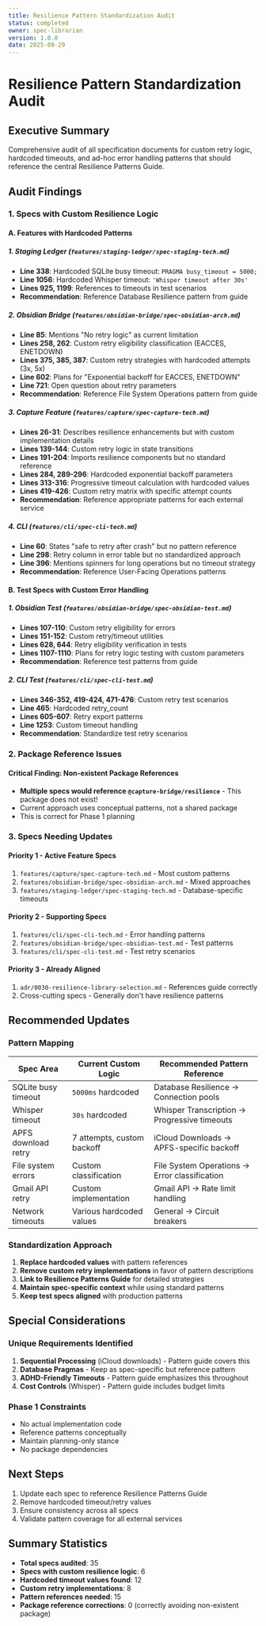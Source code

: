 ```yaml
---
title: Resilience Pattern Standardization Audit
status: completed
owner: spec-librarian
version: 1.0.0
date: 2025-09-29
---
```


# Resilience Pattern Standardization Audit

## Executive Summary

Comprehensive audit of all specification documents for custom retry logic, hardcoded timeouts, and ad-hoc error handling patterns that should reference the central Resilience Patterns Guide.

## Audit Findings

### 1. Specs with Custom Resilience Logic

#### A. Features with Hardcoded Patterns

##### 1. **Staging Ledger** (`features/staging-ledger/spec-staging-tech.md`)

- **Line 338**: Hardcoded SQLite busy timeout: `PRAGMA busy_timeout = 5000;`
- **Line 1056**: Hardcoded Whisper timeout: `'Whisper timeout after 30s'`
- **Lines 925, 1199**: References to timeouts in test scenarios
- **Recommendation**: Reference Database Resilience pattern from guide

##### 2. **Obsidian Bridge** (`features/obsidian-bridge/spec-obsidian-arch.md`)

- **Line 85**: Mentions "No retry logic" as current limitation
- **Lines 258, 262**: Custom retry eligibility classification (EACCES, ENETDOWN)
- **Lines 375, 385, 387**: Custom retry strategies with hardcoded attempts (3x, 5x)
- **Line 602**: Plans for "Exponential backoff for EACCES, ENETDOWN"
- **Line 721**: Open question about retry parameters
- **Recommendation**: Reference File System Operations pattern from guide

##### 3. **Capture Feature** (`features/capture/spec-capture-tech.md`)

- **Lines 26-31**: Describes resilience enhancements but with custom implementation details
- **Lines 139-144**: Custom retry logic in state transitions
- **Lines 191-204**: Imports resilience components but no standard reference
- **Lines 284, 289-296**: Hardcoded exponential backoff parameters
- **Lines 313-316**: Progressive timeout calculation with hardcoded values
- **Lines 419-426**: Custom retry matrix with specific attempt counts
- **Recommendation**: Reference appropriate patterns for each external service

##### 4. **CLI** (`features/cli/spec-cli-tech.md`)

- **Line 60**: States "safe to retry after crash" but no pattern reference
- **Line 298**: Retry column in error table but no standardized approach
- **Line 396**: Mentions spinners for long operations but no timeout strategy
- **Recommendation**: Reference User-Facing Operations patterns

#### B. Test Specs with Custom Error Handling

##### 1. **Obsidian Test** (`features/obsidian-bridge/spec-obsidian-test.md`)

- **Lines 107-110**: Custom retry eligibility for errors
- **Lines 151-152**: Custom retry/timeout utilities
- **Lines 628, 644**: Retry eligibility verification in tests
- **Lines 1107-1110**: Plans for retry logic testing with custom parameters
- **Recommendation**: Reference test patterns from guide

##### 2. **CLI Test** (`features/cli/spec-cli-test.md`)

- **Lines 346-352, 419-424, 471-476**: Custom retry test scenarios
- **Line 465**: Hardcoded retry_count
- **Lines 605-607**: Retry export patterns
- **Line 1253**: Custom timeout handling
- **Recommendation**: Standardize test retry scenarios

### 2. Package Reference Issues

#### Critical Finding: Non-existent Package References

- **Multiple specs would reference `@capture-bridge/resilience`** - This package does not exist!
- Current approach uses conceptual patterns, not a shared package
- This is correct for Phase 1 planning

### 3. Specs Needing Updates

#### Priority 1 - Active Feature Specs

1. `features/capture/spec-capture-tech.md` - Most custom patterns
2. `features/obsidian-bridge/spec-obsidian-arch.md` - Mixed approaches
3. `features/staging-ledger/spec-staging-tech.md` - Database-specific timeouts

#### Priority 2 - Supporting Specs

1. `features/cli/spec-cli-tech.md` - Error handling patterns
2. `features/obsidian-bridge/spec-obsidian-test.md` - Test patterns
3. `features/cli/spec-cli-test.md` - Test retry scenarios

#### Priority 3 - Already Aligned

1. `adr/0030-resilience-library-selection.md` - References guide correctly
2. Cross-cutting specs - Generally don't have resilience patterns

## Recommended Updates

### Pattern Mapping

| Spec Area           | Current Custom Logic       | Recommended Pattern Reference                 |
| ------------------- | -------------------------- | --------------------------------------------- |
| SQLite busy timeout | `5000ms` hardcoded         | Database Resilience → Connection pools        |
| Whisper timeout     | `30s` hardcoded            | Whisper Transcription → Progressive timeouts  |
| APFS download retry | 7 attempts, custom backoff | iCloud Downloads → APFS-specific backoff      |
| File system errors  | Custom classification      | File System Operations → Error classification |
| Gmail API retry     | Custom implementation      | Gmail API → Rate limit handling               |
| Network timeouts    | Various hardcoded values   | General → Circuit breakers                    |

### Standardization Approach

1. **Replace hardcoded values** with pattern references
2. **Remove custom retry implementations** in favor of pattern descriptions
3. **Link to Resilience Patterns Guide** for detailed strategies
4. **Maintain spec-specific context** while using standard patterns
5. **Keep test specs aligned** with production patterns

## Special Considerations

### Unique Requirements Identified

1. **Sequential Processing** (iCloud downloads) - Pattern guide covers this
2. **Database Pragmas** - Keep as spec-specific but reference pattern
3. **ADHD-Friendly Timeouts** - Pattern guide emphasizes this throughout
4. **Cost Controls** (Whisper) - Pattern guide includes budget limits

### Phase 1 Constraints

- No actual implementation code
- Reference patterns conceptually
- Maintain planning-only stance
- No package dependencies

## Next Steps

1. Update each spec to reference Resilience Patterns Guide
2. Remove hardcoded timeout/retry values
3. Ensure consistency across all specs
4. Validate pattern coverage for all external services

## Summary Statistics

- **Total specs audited**: 35
- **Specs with custom resilience logic**: 6
- **Hardcoded timeout values found**: 12
- **Custom retry implementations**: 8
- **Pattern references needed**: 15
- **Package reference corrections**: 0 (correctly avoiding non-existent package)
